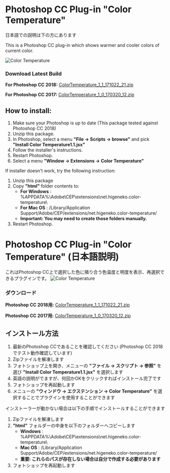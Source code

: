 # Photoshop CC Plug-in "Color Temperature"

日本語での説明は下の方にあります

This is a Photoshop CC plug-in which shows warmer and cooler colors of current color.

![Color Temperature](https://asz0oa-dm2306.files.1drv.com/y3mnSewFP0stErLuycTgYuUOw8DArzpZv63mxAPpVRMr54ZF_nVVdUxVjgjGhOjfKT0BaBIPsjQpF25AGJBbGpziJPiKN4fRB9C9YcLxYQ-f8ZtNPL4TUWEPdybm-7PnlKX198KZ4dTHQZDQE7pmZjORCljpjltlrJvO8MjnGqq9Lk?width=711&height=452&cropmode=none)

### Download Latest Build

**For Photoshop CC 2018:** [ColorTemperature_1_1_171022_21.zip](https://github.com/Higeneko9/ColorTemperature/raw/master/dist/ColorTemperature_1_1_171022_21.zip)

**For Photoshop CC 2017:** [ColorTemperature_1_0_170320_12.zip](https://github.com/Higeneko9/ColorTemperature/raw/master/dist/ColorTemperature_1_0_170320_12.zip)

## How to install:
1. Make sure your Photoshop is up to date (This package tested against Photoshop CC 2018)
2. Unzip this package.
2. In Photoshop, select a menu **"File -> Scripts -> browse"** and pick **"Install Color Temperature1.1.jsx"**
3. Follow the installer's instructions.
4. Restart Photoshop.
5. Select a menu **"Window -> Extensions -> Color Temperature"**

If installer doesn't work, try the following instruction:
1. Unzip this package
2. Copy **"html"** folder contents to:
    - **For Windows** : %APPDATA%\Adobe\CEP\extensions\net.higeneko.color-temperature\
    - **For Mac OS** : /Library/Application Support/Adobe/CEP/extensions/net.higeneko.color-temperature/
    - **Important: You may need to create those folders manually.**
3. Restart Photoshop.


# Photoshop CC Plug-in "Color Temperature" (日本語説明)

これはPhotoshop CC上で選択した色に隣り合う色温度と明度を表示、再選択できるプラグインです。
![Color Temperature](https://asz0oa-dm2306.files.1drv.com/y3mnSewFP0stErLuycTgYuUOw8DArzpZv63mxAPpVRMr54ZF_nVVdUxVjgjGhOjfKT0BaBIPsjQpF25AGJBbGpziJPiKN4fRB9C9YcLxYQ-f8ZtNPL4TUWEPdybm-7PnlKX198KZ4dTHQZDQE7pmZjORCljpjltlrJvO8MjnGqq9Lk?width=711&height=452&cropmode=none)

### ダウンロード

**Photoshop CC 2018用:** [ColorTemperature_1_1_171022_21.zip](https://github.com/Higeneko9/ColorTemperature/raw/master/dist/ColorTemperature_1_1_171022_21.zip)

**Photoshop CC 2017用:** [ColorTemperature_1_0_170320_12.zip](https://github.com/Higeneko9/ColorTemperature/raw/master/dist/ColorTemperature_1_0_170320_12.zip)

## インストール方法
1. 最新のPhotoshop CCであることを確認してください (Photoshop CC 2018でテスト動作確認しています)
2. Zipファイルを解凍します
2. フォトショップ上を開き、メニューの **"ファイル -> スクリプト -> 参照"** を選び **"Install Color Temperature1.1.jsx"** を選択します
3. 英語の説明がでますが、何回かOKをクリックすればインストール完了です
4. フォトショップを再起動します
5. メニューの **"ウィンドウ -> エクステンション -> Color Temperature"** を選択することでプラグインを使用することができます

インストーラーが動かない場合は以下の手順でインストールすることができます
1. Zipファイルを解凍します
2. **"html"** フォルダーの中身を以下のフォルダーへコピーします
    - **Windows** : %APPDATA%\Adobe\CEP\extensions\net.higeneko.color-temperature\
    - **Mac OS** : /Library/Application Support/Adobe/CEP/extensions/net.higeneko.color-temperature/
    - **重要: これらのパスが存在しない場合は自分で作成する必要があります**
3. フォトショップを再起動します
